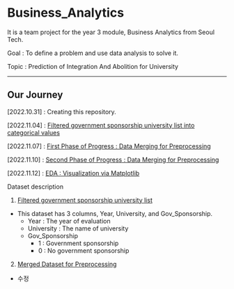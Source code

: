 # Business_Analytics
It is a team project for the year 3 module, Business Analytics from Seoul Tech.

Goal : To define a problem and use data analysis to solve it.

Topic : Prediction of Integration And Abolition for University

---

## Our Journey

[2022.10.31] : Creating this repository.

[2022.11.04] : [Filtered government sponsorship university list into categorical values][TILlink]

[TILlink]: https://github.com/jeewonkimm2/Business_Analytics/tree/main/Data/Filtered_University

[2022.11.07] : [First Phase of Progress : Data Merging for Preprocessing][TILlink1]

[TILlink1]: https://github.com/jeewonkimm2/Business_Analytics/blob/main/Progress/Progress_First_Phase.ipynb

[2022.11.10] : [Second Phase of Progress : Data Merging for Preprocessing][TILlink2]

[TILlink2]: https://github.com/jeewonkimm2/Business_Analytics/blob/main/Progress/Business_Analysis_project.ipynb

[2022.11.12] : [EDA : Visualization via Matplotlib][TILlink3]

[TILlink3]: https://github.com/jeewonkimm2/Business_Analytics/blob/main/Progress/Barplot.ipynb


Dataset description

1. [Filtered government sponsorship university list][TILlink]
- This dataset has 3 columns, Year, University, and Gov_Sponsorship.
  - Year : The year of evaluation
  - University : The name of university
  - Gov_Sponsorship
    - 1 : Government sponsorship
    - 0 : No government sponsorship

2. [Merged Dataset for Preprocessing][TILlink2]
- 수정

[TILlink2]: https://github.com/jeewonkimm2/Business_Analytics/tree/main/Data/Progress_Merged_data
